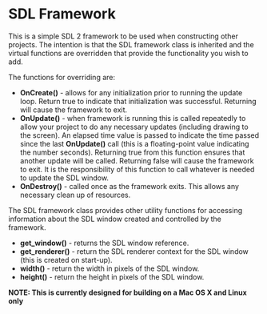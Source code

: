 # SDL Framework

This is a simple SDL 2 framework to be used when constructing other projects. The intention is that the SDL framework class is inherited and the virtual functions are overridden that provide the functionality you wish to add.

The functions for overriding are:
* __OnCreate()__ - allows for any initialization prior to running the update loop. Return true to indicate that initialization was successful. Returning will cause the framework to exit.
* __OnUpdate()__ - when framework is running this is called repeatedly to allow your project to do any necessary updates (including drawing to the screen). An elapsed time value is passed to indicate the time passed since the last __OnUpdate()__ call (this is a floating-point value indicating the number seconds). Returning true from this function ensures that another update will be called. Returning false will cause the framework to exit. It is the responsibility of this function to call whatever is needed to update the SDL window.
* __OnDestroy()__ - called once as the framework exits. This allows any necessary clean up of resources.

The SDL framework class provides other utility functions for accessing information about the SDL window created and controlled by the framework.

* __get_window()__ - returns the SDL window reference.
* __get_renderer()__ - return the SDL renderer context for the SDL window (this is created on start-up).
* __width()__ - return the width in pixels of the SDL window.
* __height()__ - return the height in pixels of the SDL window.


__NOTE: This is currently designed for building on a Mac OS X and Linux only__

